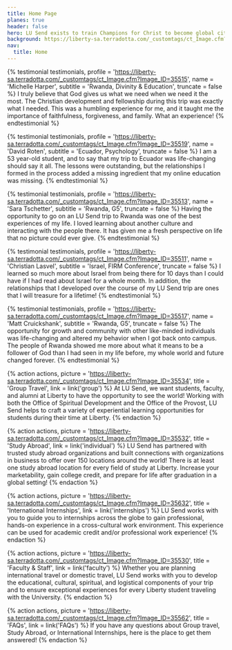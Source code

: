 ```yaml
---
title: Home Page
planes: true
header: false
hero: LU Send exists to train Champions for Christ to become global citizens through experiential learning and cultural engagement
background: https://liberty-sa.terradotta.com/_customtags/ct_Image.cfm?Image_ID=35490
nav:
  title: Home
---
```


{% testimonial testimonials,
  profile = 'https://liberty-sa.terradotta.com/_customtags/ct_Image.cfm?Image_ID=35515',
  name = 'Michelle Harper',
  subtitle = 'Rwanda, Divinity & Education',
  truncate = false
%}
I truly believe that God gives us what we need when we need it the most. The Christian development and fellowship during this trip was exactly what I needed. This was a humbling experience for me, and it taught me the importance of faithfulness, forgiveness, and family. What an experience!
{% endtestimonial %}

{% testimonial testimonials,
  profile = 'https://liberty-sa.terradotta.com/_customtags/ct_Image.cfm?Image_ID=35519',
  name = 'David Roten',
  subtitle = 'Ecuador, Psychology',
  truncate = false
%}
I am a 53 year-old student, and to say that my trip to Ecuador was life-changing should say it all. The lessons were outstanding, but the relationships I formed in the process added a missing ingredient that my online education was missing.
{% endtestimonial %}

{% testimonial testimonials,
  profile = 'https://liberty-sa.terradotta.com/_customtags/ct_Image.cfm?Image_ID=35513',
  name = 'Sara Tschetter',
  subtitle = 'Rwanda, G5',
  truncate = false
%}
Having the opportunity to go on an LU Send trip to Rwanda was one of the best experiences of my life. I loved learning about another culture and interacting with the people there. It has given me a fresh perspective on life that no picture could ever give.
{% endtestimonial %}

{% testimonial testimonials,
  profile = 'https://liberty-sa.terradotta.com/_customtags/ct_Image.cfm?Image_ID=35511',
  name = 'Christian Lasvel',
  subtitle = 'Israel, FIRM Conference',
  truncate = false
%}
I learned so much more about Israel from being there for 10 days than I could have if I had read about Israel for a whole month. In addition, the relationships that I developed over the course of my LU Send trip are ones that I will treasure for a lifetime!
{% endtestimonial %}

{% testimonial testimonials,
  profile = 'https://liberty-sa.terradotta.com/_customtags/ct_Image.cfm?Image_ID=35517',
  name = 'Matt Cruickshank',
  subtitle = 'Rwanda, G5',
  truncate = false
%}
The opportunity for growth and community with other like-minded individuals was life-changing and altered my behavior when I got back onto campus. The people of Rwanda showed me more about what it means to be a follower of God than I had seen in my life before, my whole world and future changed forever.
{% endtestimonial %}

{% action actions,
  picture = 'https://liberty-sa.terradotta.com/_customtags/ct_Image.cfm?Image_ID=35534',
  title = 'Group Travel',
  link = link('group')
%}
At LU Send, we want students, faculty, and alumni at Liberty to have the opportunity to see the world! Working with both the Office of Spiritual Development and the Office of the Provost, LU Send helps to craft a variety of experiential learning opportunities for students during their time at Liberty.
{% endaction %}

{% action actions,
  picture = 'https://liberty-sa.terradotta.com/_customtags/ct_Image.cfm?Image_ID=35532',
  title = 'Study Abroad',
  link = link('individual')
%}
LU Send has partnered with trusted study abroad organizations and built connections with organizations in business to offer over 150 locations around the world! There is at least one study abroad location for every field of study at Liberty. Increase your marketability, gain college credit, and prepare for life after graduation in a global setting!
{% endaction %}

{% action actions,
  picture = 'https://liberty-sa.terradotta.com/_customtags/ct_Image.cfm?Image_ID=35632',
  title = 'International Internships',
  link = link('internships')
%}
LU Send works with you to guide you to internships across the globe to gain professional, hands-on experience in a cross-cultural work environment. This experience can be used for academic credit and/or professional work experience!
{% endaction %}

{% action actions,
  picture = 'https://liberty-sa.terradotta.com/_customtags/ct_Image.cfm?Image_ID=35530',
  title = 'Faculty & Staff',
  link = link('faculty')
%}
Whether you are planning international travel or domestic travel, LU Send works with you to develop the educational, cultural, spiritual, and logistical components of your trip and to ensure exceptional experiences for every Liberty student traveling with the University.
{% endaction %}

{% action actions,
  picture = 'https://liberty-sa.terradotta.com/_customtags/ct_Image.cfm?Image_ID=35562',
  title = 'FAQs',
  link = link('FAQs')
%}
If you have any questions about Group travel, Study Abroad, or International Internships, here is the place to get them answered!
{% endaction %}
